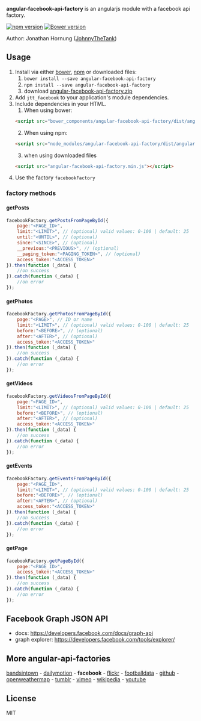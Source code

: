 **angular-facebook-api-factory** is an angularjs module with a facebook api factory.

[![npm version](https://badge.fury.io/js/angular-facebook-api-factory.svg)](https://badge.fury.io/js/angular-facebook-api-factory)
[![Bower version](https://badge.fury.io/bo/angular-facebook-api-factory.svg)](https://badge.fury.io/bo/angular-facebook-api-factory)

Author: Jonathan Hornung ([JohnnyTheTank](https://github.com/JohnnyTheTank))

## Usage

1. Install via either [bower](http://bower.io/), [npm](https://www.npmjs.com/) or downloaded files:
    1. `bower install --save angular-facebook-api-factory`
    2. `npm install --save angular-facebook-api-factory`
    3. download [angular-facebook-api-factory.zip](https://github.com/JohnnyTheTank/angular-facebook-api-factory/zipball/master)
2. Add `jtt_facebook` to your application's module dependencies.
3. Include dependencies in your HTML.
    1. When using bower:
    ```html
    <script src="bower_components/angular-facebook-api-factory/dist/angular-facebook-api-factory.min.js"></script>
    ```
    2. When using npm:
    ```html
    <script src="node_modules/angular-facebook-api-factory/dist/angular-facebook-api-factory.min.js"></script>
    ```
    3. when using downloaded files
    ```html
    <script src="angular-facebook-api-factory.min.js"></script>
    ```
4. Use the factory `facebookFactory`


### factory methods

#### getPosts

```js
facebookFactory.getPostsFromPageById({
    page:"<PAGE_ID>",
    limit:"<LIMIT>", // (optional) valid values: 0-100 | default: 25
    until:"<UNTIL>", // (optional)
    since:"<SINCE>", // (optional)
    __previous:"<PREVIOUS>", // (optional)
    __paging_token:"<PAGING_TOKEN>", // (optional)
    access_token:"<ACCESS_TOKEN>"
}).then(function (_data) {
    //on success
}).catch(function (_data) {
    //on error
});
```

#### getPhotos

```js
facebookFactory.getPhotosFromPageById({
    page:"<PAGE>", // ID or name
    limit:"<LIMIT>", // (optional) valid values: 0-100 | default: 25
    before:"<BEFORE>", // (optional)
    after:"<AFTER>", // (optional)
    access_token:"<ACCESS_TOKEN>"
}).then(function (_data) {
    //on success
}).catch(function (_data) {
    //on error
});
```

#### getVideos

```js
facebookFactory.getVideosFromPageById({
    page:"<PAGE_ID>",
    limit:"<LIMIT>", // (optional) valid values: 0-100 | default: 25
    before:"<BEFORE>", // (optional)
    after:"<AFTER>", // (optional)
    access_token:"<ACCESS_TOKEN>"
}).then(function (_data) {
    //on success
}).catch(function (_data) {
    //on error
});
```

#### getEvents

```js
facebookFactory.getEventsFromPageById({
    page:"<PAGE_ID>",
    limit:"<LIMIT>", // (optional) valid values: 0-100 | default: 25
    before:"<BEFORE>", // (optional)
    after:"<AFTER>", // (optional)
    access_token:"<ACCESS_TOKEN>"
}).then(function (_data) {
    //on success
}).catch(function (_data) {
    //on error
});
```

#### getPage

```js
facebookFactory.getPageById({
    page:"<PAGE_ID>",
    access_token:"<ACCESS_TOKEN>"
}).then(function (_data) {
    //on success
}).catch(function (_data) {
    //on error
});
```

## Facebook Graph JSON API

* docs: https://developers.facebook.com/docs/graph-api
* graph explorer: https://developers.facebook.com/tools/explorer/

## More angular-api-factories
[bandsintown](https://github.com/JohnnyTheTank/angular-bandsintown-api-factory) - [dailymotion](https://github.com/JohnnyTheTank/angular-dailymotion-api-factory) - **facebook** - [flickr](https://github.com/JohnnyTheTank/angular-flickr-api-factory) - [footballdata](https://github.com/JohnnyTheTank/angular-footballdata-api-factory) - [github](https://github.com/JohnnyTheTank/angular-github-api-factory) - [openweathermap](https://github.com/JohnnyTheTank/angular-openweathermap-api-factory) - [tumblr](https://github.com/JohnnyTheTank/angular-tumblr-api-factory) - [vimeo](https://github.com/JohnnyTheTank/angular-vimeo-api-factory) - [wikipedia](https://github.com/JohnnyTheTank/angular-wikipedia-api-factory) - [youtube](https://github.com/JohnnyTheTank/angular-youtube-api-factory)

## License

MIT
